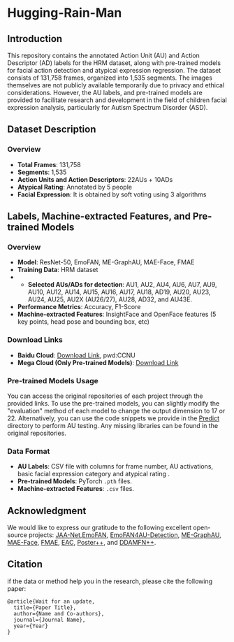 # Hugging-Rain-Man

## Introduction

This repository contains the annotated Action Unit (AU) and Action Descriptor (AD) labels for the HRM dataset, 
along with pre-trained models for facial action detection and atypical expression regression. The dataset consists of 131,758 frames, 
organized into 1,535 segments. The images themselves are not publicly available temporarily due to privacy and 
ethical considerations. However, the AU labels,  and pre-trained models are provided to facilitate 
research and development in the field of children facial expression analysis, particularly for Autism Spectrum Disorder (ASD).

## Dataset Description

### Overview
- **Total Frames**: 131,758
- **Segments**: 1,535
- **Action Units and Action Descriptors**: 22AUs + 10ADs
- **Atypical Rating**: Annotated by 5 people
- **Facial Expression**: It is obtained by soft voting using 3 algorithms
## Labels, Machine-extracted Features, and Pre-trained Models

### Overview
- **Model**: ResNet-50, EmoFAN, ME-GraphAU, MAE-Face, FMAE
- **Training Data**: HRM dataset
- - **Selected AUs/ADs for detection**: AU1, AU2, AU4, AU6, AU7, AU9, AU10, AU12, AU14, AU15, AU16, AU17, AU18, AD19, AU20, AU23, AU24, AU25, AU2X (AU26/27), AU28, AD32, and AU43E.
- **Performance Metrics**: Accuracy, F1-Score
- **Machine-extracted Features**: InsightFace and OpenFace features (5 key points, head pose and bounding box, etc)

### Download Links
- **Baidu Cloud**: [Download Link](https://pan.baidu.com/s/1hMCuq4L892kl092uiDjrvw), pwd:CCNU
- **Mega Cloud (Only Pre-trained Models)**: [Download Link](https://mega.nz/folder/GVYRmbKa#5vfygvAm0mYl_h-6YbFzAQ
)

### Pre-trained Models Usage
You can access the original repositories of each project through the provided links. 
To use the pre-trained models, you can slightly modify the "evaluation" method of each model to 
change the output dimension to 17 or 22. Alternatively, you can use the code snippets we provide in the [Predict](https://github.com/Jonas-DL/Hugging-Rain-Man/tree/main/Predict) directory to 
perform AU testing. Any missing libraries can be found in the original repositories.

### Data Format
- **AU Labels**: CSV file with columns for frame number, AU activations, basic facial expression category and atypical rating .
- **Pre-trained Models**: PyTorch `.pth` files.
- **Machine-extracted Features**: `.csv` files.

## Acknowledgment
We would like to express our gratitude to the following excellent open-source projects: [JAA-Net](https://github.com/ZhiwenShao/PyTorch-JAANet),[EmoFAN](https://github.com/face-analysis/emonet), [EmoFAN4AU-Detection](https://github.com/jingyang2017/aunet_train), 
[ME-GraphAU](https://github.com/CVI-SZU/ME-GraphAU), [MAE-Face](https://github.com/FuxiVirtualHuman/MAE-Face), 
[FMAE](https://github.com/forever208/FMAE-IAT), [EAC](https://github.com/zyh-uaiaaaa/Erasing-Attention-Consistency), 
[Poster++](https://github.com/talented-q/poster_v2), and [DDAMFN++](https://github.com/SainingZhang/DDAMFN).
## Citation
if the data or method help you in the research, please cite the following paper:
```
@article{Wait for an update,
  title={Paper Title},
  author={Name and Co-authors},
  journal={Journal Name},
  year={Year}
}
```
